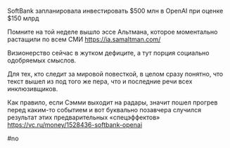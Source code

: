 
SoftBank запланировала инвестировать $500 млн в OpenAI при оценке $150 млрд

Помните на той неделе вышло эссе Альтмана, которое моментально растащили по всем СМИ https://ia.samaltman.com/

Визионерство сейчас в жутком дефиците, а тут порция социально одобряемых смыслов.

Для тех, кто следит за мировой повесткой, в целом сразу понятно, что текст вышел из под того же пера, что и последние речи всех инклюзивщиков. 

Как правило, если Сэмми выходит на радары, значит пошел прогрев перед каким-то событием и вот буквально позавчера случился результат этих предварительных «спецэффектов» https://vc.ru/money/1528436-softbank-openai

#no 